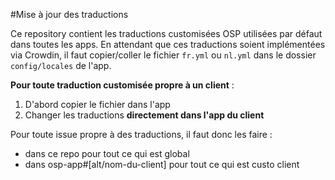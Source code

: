 #Mise à jour des traductions

Ce repository contient les traductions customisées OSP utilisées par défaut dans toutes les apps.
En attendant que ces traductions soient implémentées via Crowdin,  il faut copier/coller le fichier `fr.yml` ou `nl.yml` dans le dossier `config/locales` de l'app.


**Pour toute traduction customisée propre à un client** :
1. D'abord copier le fichier dans l'app
2. Changer les traductions **directement dans l'app du client**

Pour toute issue propre à des traductions, il faut donc les faire :
- dans ce repo pour tout ce qui est global
- dans osp-app#[alt/nom-du-client] pour tout ce qui est custo client
